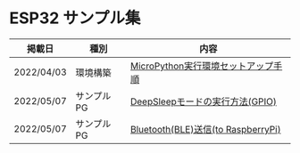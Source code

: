 # ESP32 サンプル集
|掲載日|種別|内容|
|--|--|--|
|2022/04/03|環境構築|[MicroPython実行環境セットアップ手順](./esp32_setup_micropython/)|
|2022/05/07|サンプルPG|[DeepSleepモードの実行方法(GPIO)](./esp32_deepsleep_wakebyenpin)|
|2022/05/07|サンプルPG|[Bluetooth(BLE)送信(to RaspberryPi)](./esp32_ble_toRaspi)|

